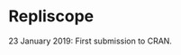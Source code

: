 
<!-- NEWS.md is generated from NEWS.Rmd. Please edit that file -->
Repliscope
==========

23 January 2019: First submission to CRAN.
